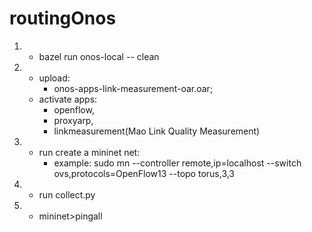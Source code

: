 # routingOnos

1) - bazel run onos-local -- clean
2) - upload:
      + onos-apps-link-measurement-oar.oar; 
   - activate apps: 
      + openflow,
      + proxyarp,
      + linkmeasurement(Mao Link Quality Measurement)
4) - run create a mininet net: 
      + example: 
        sudo mn --controller remote,ip=localhost --switch ovs,protocols=OpenFlow13 --topo torus,3,3
4)  - run collect.py
5)  - mininet>pingall
